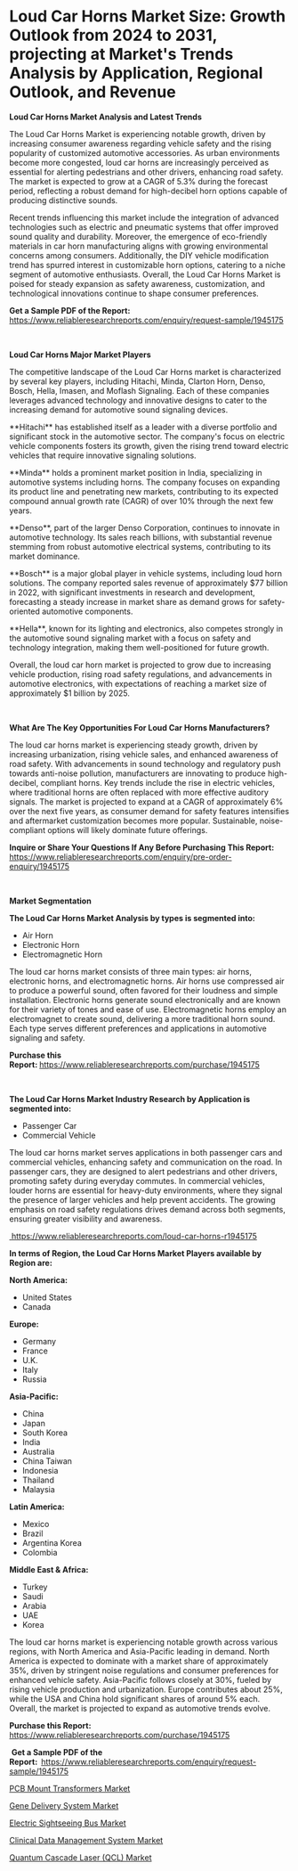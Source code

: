 <p><h1>Loud Car Horns Market Size: Growth Outlook from 2024 to 2031, projecting at Market's Trends Analysis by Application, Regional Outlook, and Revenue</h1></p><p><strong>Loud Car Horns Market Analysis and Latest Trends</strong></p>
<p><p>The Loud Car Horns Market is experiencing notable growth, driven by increasing consumer awareness regarding vehicle safety and the rising popularity of customized automotive accessories. As urban environments become more congested, loud car horns are increasingly perceived as essential for alerting pedestrians and other drivers, enhancing road safety. The market is expected to grow at a CAGR of 5.3% during the forecast period, reflecting a robust demand for high-decibel horn options capable of producing distinctive sounds.</p><p>Recent trends influencing this market include the integration of advanced technologies such as electric and pneumatic systems that offer improved sound quality and durability. Moreover, the emergence of eco-friendly materials in car horn manufacturing aligns with growing environmental concerns among consumers. Additionally, the DIY vehicle modification trend has spurred interest in customizable horn options, catering to a niche segment of automotive enthusiasts. Overall, the Loud Car Horns Market is poised for steady expansion as safety awareness, customization, and technological innovations continue to shape consumer preferences.</p></p>
<p><strong>Get a Sample PDF of the Report:&nbsp;</strong> <a href="https://www.reliableresearchreports.com/enquiry/request-sample/1945175?utm_campaign=36&utm_medium=2&utm_source=Github&utm_content=ia&utm_term=02112024&utm_id=loud-car-horns">https://www.reliableresearchreports.com/enquiry/request-sample/1945175</a></p>
<p>&nbsp;</p>
<p><strong>Loud Car Horns Major Market Players</strong></p>
<p><p>The competitive landscape of the Loud Car Horns market is characterized by several key players, including Hitachi, Minda, Clarton Horn, Denso, Bosch, Hella, Imasen, and Moflash Signaling. Each of these companies leverages advanced technology and innovative designs to cater to the increasing demand for automotive sound signaling devices.</p><p>**Hitachi** has established itself as a leader with a diverse portfolio and significant stock in the automotive sector. The company's focus on electric vehicle components fosters its growth, given the rising trend toward electric vehicles that require innovative signaling solutions.</p><p>**Minda** holds a prominent market position in India, specializing in automotive systems including horns. The company focuses on expanding its product line and penetrating new markets, contributing to its expected compound annual growth rate (CAGR) of over 10% through the next few years.</p><p>**Denso**, part of the larger Denso Corporation, continues to innovate in automotive technology. Its sales reach billions, with substantial revenue stemming from robust automotive electrical systems, contributing to its market dominance.</p><p>**Bosch** is a major global player in vehicle systems, including loud horn solutions. The company reported sales revenue of approximately $77 billion in 2022, with significant investments in research and development, forecasting a steady increase in market share as demand grows for safety-oriented automotive components.</p><p>**Hella**, known for its lighting and electronics, also competes strongly in the automotive sound signaling market with a focus on safety and technology integration, making them well-positioned for future growth.</p><p>Overall, the loud car horn market is projected to grow due to increasing vehicle production, rising road safety regulations, and advancements in automotive electronics, with expectations of reaching a market size of approximately $1 billion by 2025.</p></p>
<p>&nbsp;</p>
<p><strong>What Are The Key Opportunities For Loud Car Horns Manufacturers?</strong></p>
<p><p>The loud car horns market is experiencing steady growth, driven by increasing urbanization, rising vehicle sales, and enhanced awareness of road safety. With advancements in sound technology and regulatory push towards anti-noise pollution, manufacturers are innovating to produce high-decibel, compliant horns. Key trends include the rise in electric vehicles, where traditional horns are often replaced with more effective auditory signals. The market is projected to expand at a CAGR of approximately 6% over the next five years, as consumer demand for safety features intensifies and aftermarket customization becomes more popular. Sustainable, noise-compliant options will likely dominate future offerings.</p></p>
<p><strong>Inquire or Share Your Questions If Any Before Purchasing This Report:</strong> <a href="https://www.reliableresearchreports.com/enquiry/pre-order-enquiry/1945175?utm_campaign=36&utm_medium=2&utm_source=Github&utm_content=ia&utm_term=02112024&utm_id=loud-car-horns">https://www.reliableresearchreports.com/enquiry/pre-order-enquiry/1945175</a></p>
<p>&nbsp;</p>
<p><strong>Market Segmentation</strong></p>
<p><strong>The Loud Car Horns Market Analysis by types is segmented into:</strong></p>
<p><ul><li>Air Horn</li><li>Electronic Horn</li><li>Electromagnetic Horn</li></ul></p>
<p><p>The loud car horns market consists of three main types: air horns, electronic horns, and electromagnetic horns. Air horns use compressed air to produce a powerful sound, often favored for their loudness and simple installation. Electronic horns generate sound electronically and are known for their variety of tones and ease of use. Electromagnetic horns employ an electromagnet to create sound, delivering a more traditional horn sound. Each type serves different preferences and applications in automotive signaling and safety.</p></p>
<p><strong>Purchase this Report:&nbsp;</strong><a href="https://www.reliableresearchreports.com/purchase/1945175?utm_campaign=36&utm_medium=2&utm_source=Github&utm_content=ia&utm_term=02112024&utm_id=loud-car-horns">https://www.reliableresearchreports.com/purchase/1945175</a></p>
<p>&nbsp;</p>
<p><strong>The Loud Car Horns Market Industry Research by Application is segmented into:</strong></p>
<p><ul><li>Passenger Car</li><li>Commercial Vehicle</li></ul></p>
<p><p>The loud car horns market serves applications in both passenger cars and commercial vehicles, enhancing safety and communication on the road. In passenger cars, they are designed to alert pedestrians and other drivers, promoting safety during everyday commutes. In commercial vehicles, louder horns are essential for heavy-duty environments, where they signal the presence of larger vehicles and help prevent accidents. The growing emphasis on road safety regulations drives demand across both segments, ensuring greater visibility and awareness.</p></p>
<p><a href="https://www.reliableresearchreports.com/loud-car-horns-r1945175?utm_campaign=36&utm_medium=2&utm_source=Github&utm_content=ia&utm_term=02112024&utm_id=loud-car-horns">&nbsp;https://www.reliableresearchreports.com/loud-car-horns-r1945175</a></p>
<p><strong>In terms of Region, the Loud Car Horns Market Players available by Region are:</strong></p>
<p>
    <p> <strong> North America: </strong>
        <ul>
            <li>United States</li>
            <li>Canada</li>
        </ul>
        </p> 
    <p> <strong> Europe: </strong>
        <ul>
            <li>Germany</li>
            <li>France</li>
            <li>U.K.</li>
            <li>Italy</li>
            <li>Russia</li>
        </ul>
        </p> 
    <p> <strong> Asia-Pacific: </strong>
        <ul>
            <li>China</li>
            <li>Japan</li>
            <li>South Korea</li>
            <li>India</li>
            <li>Australia</li>
            <li>China Taiwan</li>
            <li>Indonesia</li>
            <li>Thailand</li>
            <li>Malaysia</li>
        </ul>
        </p> 
    <p> <strong> Latin America: </strong>
        <ul>
            <li>Mexico</li>
            <li>Brazil</li>
            <li>Argentina Korea</li>
            <li>Colombia</li>
        </ul>
        </p> 
    <p> <strong> Middle East & Africa: </strong>
        <ul>
            <li>Turkey</li>
            <li>Saudi</li>
            <li>Arabia</li>
            <li>UAE</li>
            <li>Korea</li>
        </ul>
    </p>
    </p>
<p><p>The loud car horns market is experiencing notable growth across various regions, with North America and Asia-Pacific leading in demand. North America is expected to dominate with a market share of approximately 35%, driven by stringent noise regulations and consumer preferences for enhanced vehicle safety. Asia-Pacific follows closely at 30%, fueled by rising vehicle production and urbanization. Europe contributes about 25%, while the USA and China hold significant shares of around 5% each. Overall, the market is projected to expand as automotive trends evolve.</p></p>
<p><strong>Purchase this Report: </strong><a href="https://www.reliableresearchreports.com/purchase/1945175?utm_campaign=36&utm_medium=2&utm_source=Github&utm_content=ia&utm_term=02112024&utm_id=loud-car-horns">https://www.reliableresearchreports.com/purchase/1945175</a></p>
<p>&nbsp;<strong>Get a Sample PDF of the Report:&nbsp;&nbsp;</strong><a href="https://www.reliableresearchreports.com/enquiry/request-sample/1945175?utm_campaign=36&utm_medium=2&utm_source=Github&utm_content=ia&utm_term=02112024&utm_id=loud-car-horns">https://www.reliableresearchreports.com/enquiry/request-sample/1945175</a></p>
<p><strong></strong></p>
<p><p><a href="https://www.linkedin.com/pulse/analyzing-pcb-mount-transformers-market-dynamics-growth-drivers-bkhue?utm_campaign=36&utm_medium=2&utm_source=Github&utm_content=ia&utm_term=02112024&utm_id=loud-car-horns">PCB Mount Transformers Market</a></p><p><a href="https://issuu.com/reportprime-2/docs/gene-delivery-system-market-size-20_f0a251864cf7af?utm_campaign=36&utm_medium=2&utm_source=Github&utm_content=ia&utm_term=02112024&utm_id=loud-car-horns">Gene Delivery System Market</a></p><p><a href="https://github.com/dowsegmspivadlk/Market-Research-Report-List-1/blob/main/electric-sightseeing-bus-market.md?utm_campaign=36&utm_medium=2&utm_source=Github&utm_content=ia&utm_term=02112024&utm_id=loud-car-horns">Electric Sightseeing Bus Market</a></p><p><a href="https://issuu.com/reportprime-2/docs/clinical-data-management-system-mar_63e312c2654e00?utm_campaign=36&utm_medium=2&utm_source=Github&utm_content=ia&utm_term=02112024&utm_id=loud-car-horns">Clinical Data Management System Market</a></p><p><a href="https://www.linkedin.com/pulse/quantum-cascade-laser-qcl-market-size-segmentation-trends-dwa7e?utm_campaign=36&utm_medium=2&utm_source=Github&utm_content=ia&utm_term=02112024&utm_id=loud-car-horns">Quantum Cascade Laser (QCL) Market</a></p></p>